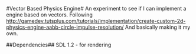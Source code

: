 #Vector Based Physics Engine#
An experiment to see if I can implement a engine based on vectors. 
Following http://gamedev.tutsplus.com/tutorials/implementation/create-custom-2d-physics-engine-aabb-circle-impulse-resolution/
And basically making it my own. 

##Dependencies##
SDL 1.2 - for rendering 
